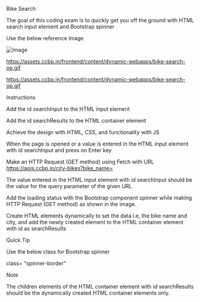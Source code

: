 Bike Search

The goal of this coding exam is to quickly get you off the ground with HTML search input element and Bootstrap spinner

Use the below reference image

![image](https://github.com/bukka5sandhya/Coding-Test-4-Javascript-Bike-Search/assets/133884532/86b51943-6d94-4120-b0de-4d2b45ef5b3b)

https://assets.ccbp.in/frontend/content/dynamic-webapps/bike-search-op.gif

https://assets.ccbp.in/frontend/content/dynamic-webapps/bike-search-op.gif

Instructions

Add the id searchInput to the HTML input element

Add the id searchResults to the HTML container element

Achieve the design with HTML, CSS, and functionality with JS

When the page is opened or a value is entered in the HTML input element with id searchInput and press on Enter key

Make an HTTP Request (GET method) using Fetch with URL https://apis.ccbp.in/city-bikes?bike_name=

The value entered in the HTML input element with id searchInput should be the value for the query parameter of the given URL

Add the loading status with the Bootstrap component spinner while making HTTP Request (GET method) as shown in the image.

Create HTML elements dynamically to set the data i.e, the bike name and city, and add the newly created element to the HTML container element with id as searchResults

Quick Tip

Use the below class for Bootstrap spinner

class= "spinner-border"

Note

The children elements of the HTML container element with id searchResults should be the dynamically created HTML container elements only.
